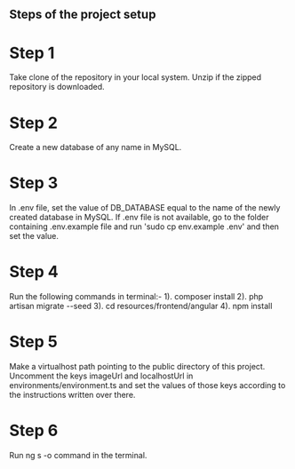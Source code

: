 ## Steps of the project setup

# Step 1 
Take clone of the repository in your local system. Unzip if the zipped repository is downloaded.

# Step 2
Create a new database of any name in MySQL.

# Step 3
In .env file, set the value of DB_DATABASE equal to the name of the newly created database in MySQL. If .env file is not available, go to the folder containing .env.example file and run 'sudo cp env.example .env' and then set the value.

# Step 4
Run the following commands in terminal:-
1). composer install
2). php artisan migrate --seed
3). cd resources/frontend/angular
4). npm install

# Step 5
Make a virtualhost path pointing to the public directory of this project. Uncomment the keys imageUrl and localhostUrl in environments/environment.ts and set the values of those keys according to the instructions written over there.

# Step 6
Run ng s -o command in the terminal.
